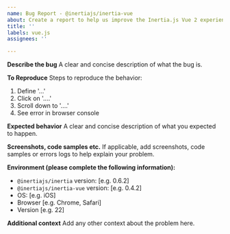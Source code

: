 ```yaml
---
name: Bug Report - @inertiajs/inertia-vue
about: Create a report to help us improve the Inertia.js Vue 2 experience
title: ''
labels: vue.js
assignees: ''

---
```


**Describe the bug**
A clear and concise description of what the bug is.

**To Reproduce**
Steps to reproduce the behavior:
1. Define '...'
2. Click on '....'
3. Scroll down to '....'
4. See error in browser console

**Expected behavior**
A clear and concise description of what you expected to happen.

**Screenshots, code samples etc.**
If applicable, add screenshots, code samples or errors logs to help explain your problem.

**Environment (please complete the following information):**
 - `@inertiajs/inertia` version: [e.g. 0.6.2]
 - `@inertiajs/inertia-vue` version: [e.g. 0.4.2]
 - OS: [e.g. iOS]
 - Browser [e.g. Chrome, Safari]
 - Version [e.g. 22]

**Additional context**
Add any other context about the problem here.
